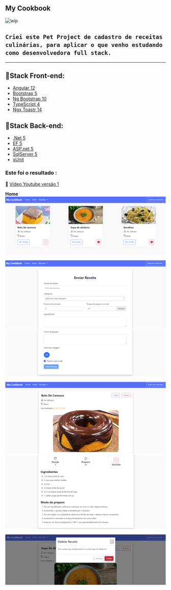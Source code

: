 ## **My Cookbook**

![wip](https://camo.githubusercontent.com/a646be419b04e4d0f790613e408d79f991476fab/68747470733a2f2f696d672e736869656c64732e696f2f62616467652f73746162696c6974792d776f726b5f696e5f70726f67726573732d6c69676874677265792e737667)

## `Criei este Pet Project de cadastro de receitas culinárias, para aplicar o que venho estudando como desenvolvedora full stack.`

---

## 📌**Stack Front-end:**

- [Angular 12](https://angular.io/)
- [Bootstrap 5](https://getbootstrap.com/)
- [Ng Bootstrap 10](https://ng-bootstrap.github.io/#/home)
- [TypeScript 4](https://www.typescriptlang.org/)
- [Ngx Toastr 14](https://github.com/scttcper/ngx-toastr)

## 📌**Stack Back-end:**

- [.Net 5](https://dotnet.microsoft.com/)
- [EF 5](https://github.com/dotnet/efcore)
- [ASP.net 5](https://dotnet.microsoft.com/apps/aspnet)
- [SqlServer 5](https://www.microsoft.com/pt-br/sql-server/sql-server-2019)
- [xUnit](https://xunit.net/)

### Este foi o resultado :

🎥 [Vídeo Youtube versão 1](https://www.youtube.com/watch?v=3E-1YAEN120&t=1s)

**Home**
![home](src/front-end/src/assets/home.png)

![create](src/front-end/src/assets/create-recipe-1.png)
![create](src/front-end/src/assets/create-recipe-2.png)

![details](src/front-end/src/assets/details-recipe-1.png)
![details](src/front-end/src/assets/details-recipe-2.png)

![delete](src/front-end/src/assets/delete-recipe.png)
